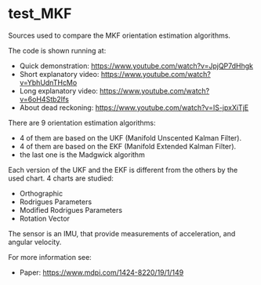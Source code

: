 # test_MKF
Sources used to compare the MKF orientation estimation algorithms.

The code is shown running at:
- Quick demonstration: https://www.youtube.com/watch?v=JpjQP7dHhgk
- Short explanatory video: https://www.youtube.com/watch?v=YbhUdnTHcMo
- Long explanatory video: https://www.youtube.com/watch?v=6oH4Stb2Ifs
- About dead reckoning: https://www.youtube.com/watch?v=IS-jpxXiTjE

There are 9 orientation estimation algorithms:
- 4 of them are based on the UKF (Manifold Unscented Kalman Filter).
- 4 of them are based on the EKF (Manifold Extended Kalman Filter).
- the last one is the Madgwick algorithm

Each version of the UKF and the EKF is different from the others by the used chart. 4 charts are studied:
- Orthographic
- Rodrigues Parameters
- Modified Rodrigues Parameters
- Rotation Vector

The sensor is an IMU, that provide measurements of acceleration, and angular velocity.

For more information see:
- Paper: https://www.mdpi.com/1424-8220/19/1/149
